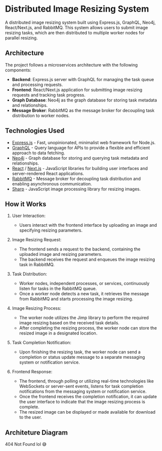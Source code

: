 # Distributed Image Resizing System

A distributed image resizing system built using Express.js, GraphQL, Neo4j, React/Next.js, and RabbitMQ. This system allows users to submit image resizing tasks, which are then distributed to multiple worker nodes for parallel resizing.

## Architecture

The project follows a microservices architecture with the following components:

- **Backend**: Express.js server with GraphQL for managing the task queue and processing requests.
- **Frontend**: React/Next.js application for submitting image resizing requests and tracking task progress.
- **Graph Database**: Neo4j as the graph database for storing task metadata and relationships.
- **Message Broker**: RabbitMQ as the message broker for decoupling task distribution to worker nodes.

## Technologies Used

- [Express.js](https://expressjs.com) - Fast, unopinionated, minimalist web framework for Node.js.
- [GraphQL](https://graphql.org) - Query language for APIs to provide a flexible and efficient approach to data fetching.
- [Neo4j](https://neo4j.com) - Graph database for storing and querying task metadata and relationships.
- [React](https://reactjs.org) / [Next.js](https://nextjs.org) - JavaScript libraries for building user interfaces and server-rendered React applications.
- [RabbitMQ](https://www.rabbitmq.com) - Message broker for decoupling task distribution and enabling asynchronous communication.
- [Sharp](https://sharp.pixelplumbing.com/) - JavaScript image processing library for resizing images.

## How it Works

1. User Interaction:
   - Users interact with the frontend interface by uploading an image and specifying resizing parameters.  

2. Image Resizing Request:
   - The frontend sends a request to the backend, containing the uploaded image and resizing parameters.
   - The backend receives the request and enqueues the image resizing task in RabbitMQ.

3. Task Distribution:
   - Worker nodes, independent processes, or services, continuously listen for tasks in the RabbitMQ queue.
   - Once a worker node detects a new task, it retrieves the message from RabbitMQ and starts processing the image resizing.

4. Image Resizing Process:
   - The worker node utilizes the Jimp library to perform the required image resizing based on the received task details.
   - After completing the resizing process, the worker node can store the resized image in a designated location.

5. Task Completion Notification:
   - Upon finishing the resizing task, the worker node can send a completion or status update message to a separate messaging system or notification service.

6. Frontend Response:
   - The frontend, through polling or utilizing real-time technologies like WebSockets or server-sent events, listens for task completion notifications from the messaging system or notification service.
   - Once the frontend receives the completion notification, it can update the user interface to indicate that the image resizing process is complete.
   - The resized image can be displayed or made available for download to the user.


## Architeture Diagram
404 Not Found lol 😅